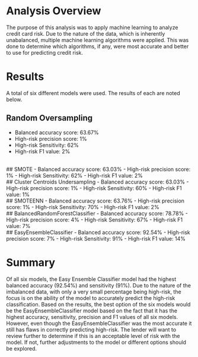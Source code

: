 # Analysis Overview
The purpose of this analysis was to apply machine learning to analyze credit card risk. 
Due to the nature of the data, which is inherently unabalanced, multiple machine learning algorithms were applied. This was done to determine which algorithms, if any, were most accurate and better to use for predicting credit risk. 

# Results
A total of six different models were used. The results of each are noted below. 

## Random Oversampling
 - Balanced accuracy score:  63.67%
 - High-risk precision score:  1%
 - High-risk Sensitivity:  62%
 - High-risk F1 value: 2%
 <br>
 ## SMOTE
 - Balanced accuracy score:  63.03%
 - High-risk precision score:  1%
 - High-risk Sensitivity:  62%
 - High-risk F1 value: 2%
 <br>
## Cluster Centroids Undersampling
 - Balanced accuracy score:  63.03%
 - High-risk precision score:  1%
 - High-risk Sensitivity:  60%
 - High-risk F1 value: 1%
 <br>
## SMOTEENN
 - Balanced accuracy score:  63.76%
 - High-risk precision score:  1%
 - High-risk Sensitivity:  70%
 - High-risk F1 value: 2%
 <br>
## BalancedRandomForestClassifier
 - Balanced accuracy score:  78.78%
 - High-risk precision score:  4%
 - High-risk Sensitivity:  67%
 - High-risk F1 value: 7%
 <br>
## EasyEnsembleClassifier
 - Balanced accuracy score:  92.54%
 - High-risk precision score:  7%
 - High-risk Sensitivity:  91%
 - High-risk F1 value: 14%
 <br>

# Summary
Of all six models, the Easy Ensemble Classifier model had the highest balanced accuracy (92.54%) and sensitivity (91%). 
Due to the nature of the imbalanced data, with only a very small percentage being high-risk, the focus is on the ability of the model to accurately predict the high-risk classification. 
Based on the results, the best option of the six models would be the EasyEnsembleClassifier model based on the fact that it has the highest accuracy, sensitivity, precision and F1 values of all six models. 
However, even though the EasyEnsembleClassifier was the most accurate it still has flaws in correctly predicting high-risk. The lender will want to review further to determine if this is an acceptable level of risk with the model. If not, further adjustments to the model or different options should be explored. 

